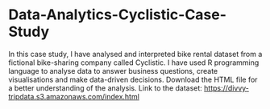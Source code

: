 # Data-Analytics-Cyclistic-Case-Study
In this case study, I have analysed and interpreted bike rental dataset from a fictional bike-sharing company called Cyclistic. I have used R programming language to analyse data to answer business questions, create visualisations and make data-driven decisions. Download the HTML file for a better understanding of the analysis.
Link to the dataset: https://divvy-tripdata.s3.amazonaws.com/index.html
